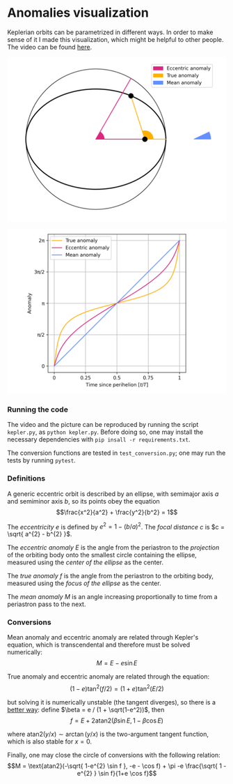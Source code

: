 # Anomalies visualization

Keplerian orbits can be parametrized in different ways. 
In order to make sense of it I made this visualization, which might be helpful 
to other people.
The video can be found [here](https://www.youtube.com/watch?v=OHl-aCvp6jQ).

![A frame from the video](frame0070.png)

![Angles as a function of time](anomalies.png)

### Running the code

The video and the picture can be reproduced by running the script `kepler.py`, 
as `python kepler.py`.
Before doing so, one may install the necessary dependencies with `pip insall -r requirements.txt`.

The conversion functions are tested in `test_conversion.py`; one may run the 
tests by running `pytest`.

### Definitions

A generic eccentric orbit is described by an ellipse, with semimajor axis $a$ and semiminor axis $b$, so its points obey the equation
$$\frac{x^2}{a^2} + \frac{y^2}{b^2} = 1$$

The *eccentricity* $e$ is defined by $e^2 = 1- ( b / a)^2$.
The *focal distance* $c$ is $c = \sqrt{ a^{2} - b^{2} }$.

The *eccentric anomaly* $E$ is the angle from the periastron to the *projection* of the orbiting body onto the smallest circle containing the ellipse, measured using the *center of the ellipse* as the center.

The *true anomaly* $f$ is the angle from the periastron to the orbiting body, measured using the *focus of the ellipse* as the center.

The *mean anomaly* $M$ is an angle increasing proportionally to time from a periastron pass to the next.

### Conversions

Mean anomaly and eccentric anomaly are related through Kepler's equation, which is transcendental and therefore must be solved numerically:
$$M = E - e \sin E$$

True anomaly and eccentric anomaly are related through the equation:
$$(1 - e) \tan^2(f/2) = (1+e) \tan^2(E/2)$$

but solving it is numerically unstable (the tangent diverges), so there is a [better way](https://ui.adsabs.harvard.edu/abs/1973CeMec...7..388B/abstract):
define $\beta = e / (1 + \sqrt(1-e^2))$, then
$$f = E + 2 \text{atan2}(\beta \sin E, 1 - \beta \cos E)$$

where $\text{atan2}(y / x) \sim \arctan( y / x)$ is the two-argument tangent function, which is also stable for $x=0$.

Finally, one may close the circle of conversions with the following relation:
$$M = \text{atan2}(-\sqrt{ 1-e^{2} \sin f }, -e - \cos f) + \pi -e \frac{\sqrt{ 1 - e^{2} } \sin f}{1+e \cos f}$$

